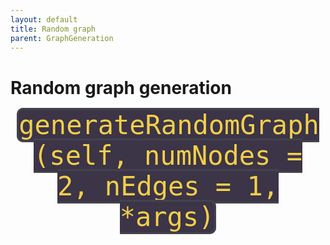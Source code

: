 ```yaml
---
layout: default
title: Random graph
parent: GraphGeneration
---
```


# Random graph generation
<p style="text-align: center;">
<span style="color: #f2cf4a; background-color: #3c3447; border-style: solid; border-color: #44434c; border-radius: 0.25em; font-family: Monospace; font-size: 3em;">generateRandomGraph(self, numNodes = 2, nEdges = 1, *args)</span>
</p>
